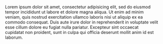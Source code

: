 Lorem ipsum dolor sit amet, consectetur adipisicing elit, sed do eiusmod tempor incididunt ut labore et dolore magna aliqua. Ut enim
ad minim veniam, quis nostrud exercitation ullamco laboris nisi ut aliquip ex ea commodo consequat. Duis aute irure dolor in
reprehenderit in voluptate velit esse cillum dolore eu fugiat nulla pariatur. Excepteur sint occaecat cupidatat non proident, sunt in
culpa qui officia deserunt mollit anim id est laborum.